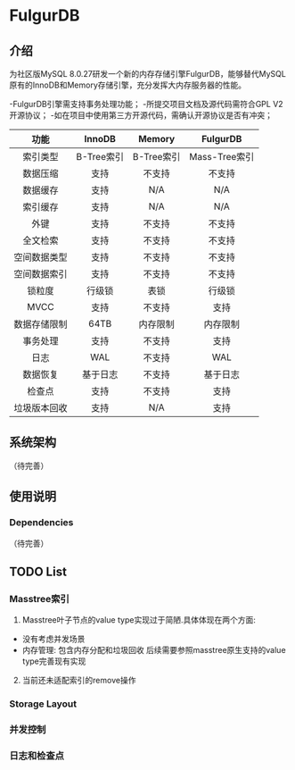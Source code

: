 # FulgurDB

## 介绍
为社区版MySQL 8.0.27研发一个新的内存存储引擎FulgurDB，能够替代MySQL原有的InnoDB和Memory存储引擎，充分发挥大内存服务器的性能。

-FulgurDB引擎需支持事务处理功能；
-所提交项目文档及源代码需符合GPL V2开源协议；
-如在项目中使用第三方开源代码，需确认开源协议是否有冲突；

|**功能**	    |**InnoDB**	|**Memory**	|**FulgurDB**   |
|:-------------:|:-----------:|:-----------:|:-------------:|
|索引类型		|B-Tree索引	|B-Tree索引	|Mass-Tree索引|
|数据压缩		|支持		|不支持		|不支持       |
|数据缓存		|支持		|N/A		|N/A          |
|索引缓存		|支持		|N/A		|N/A          |
|外键			|支持		|不支持		|不支持       |
|全文检索		|支持		|不支持		|不支持       |
|空间数据类型	|支持		|不支持		|不支持       |
|空间数据索引	|支持		|不支持		|不支持       |
|锁粒度			|行级锁		|表锁		|行级锁       |
|MVCC			|支持		|不支持		|支持         |
|数据存储限制	|64TB		|内存限制	|内存限制     |
|事务处理		|支持		|不支持		|支持         |
|日志			|WAL		|不支持		|WAL          |
|数据恢复		|基于日志	|不支持		|基于日志     |
|检查点			|支持		|不支持		|支持         |
|垃圾版本回收	|支持		|N/A		|支持         |


## 系统架构
（待完善）



## 使用说明
### Dependencies
（待完善）

## TODO List
### Masstree索引
1. Masstree叶子节点的value type实现过于简陋.具体体现在两个方面:
  - 没有考虑并发场景
  - 内存管理: 包含内存分配和垃圾回收
  后续需要参照masstree原生支持的value type完善现有实现

2. 当前还未适配索引的remove操作


### Storage Layout

### 并发控制

### 日志和检查点

